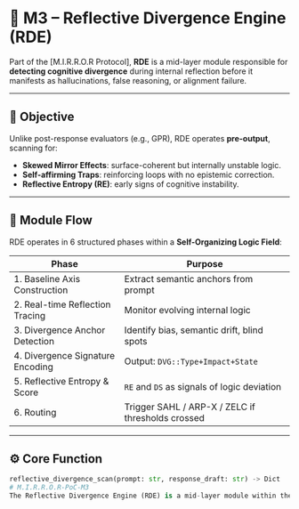 # 🧠 M3 – Reflective Divergence Engine (RDE)

Part of the [M.I.R.R.O.R Protocol], **RDE** is a mid-layer module responsible for **detecting cognitive divergence** during internal reflection before it manifests as hallucinations, false reasoning, or alignment failure.

---

## 📌 Objective

Unlike post-response evaluators (e.g., GPR), RDE operates **pre-output**, scanning for:

- **Skewed Mirror Effects**: surface-coherent but internally unstable logic.
- **Self-affirming Traps**: reinforcing loops with no epistemic correction.
- **Reflective Entropy (RE)**: early signs of cognitive instability.

---

## 🧭 Module Flow

RDE operates in 6 structured phases within a **Self-Organizing Logic Field**:

| Phase | Purpose |
|-------|---------|
| 1. Baseline Axis Construction | Extract semantic anchors from prompt |
| 2. Real-time Reflection Tracing | Monitor evolving internal logic |
| 3. Divergence Anchor Detection | Identify bias, semantic drift, blind spots |
| 4. Divergence Signature Encoding | Output: `DVG::Type+Impact+State` |
| 5. Reflective Entropy & Score | `RE` and `DS` as signals of logic deviation |
| 6. Routing | Trigger SAHL / ARP-X / ZELC if thresholds crossed |

---

## ⚙️ Core Function

```python
reflective_divergence_scan(prompt: str, response_draft: str) -> Dict
# M.I.R.R.O.R-PoC-M3
The Reflective Divergence Engine (RDE) is a mid-layer module within the M.I.R.R.O.R Protocol, responsible for detecting systemic divergence anomalies during internal reflection.
